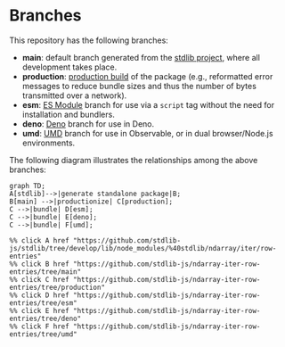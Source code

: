 <!--

@license Apache-2.0

Copyright (c) 2022 The Stdlib Authors.

Licensed under the Apache License, Version 2.0 (the "License");
you may not use this file except in compliance with the License.
You may obtain a copy of the License at

    http://www.apache.org/licenses/LICENSE-2.0

Unless required by applicable law or agreed to in writing, software
distributed under the License is distributed on an "AS IS" BASIS,
WITHOUT WARRANTIES OR CONDITIONS OF ANY KIND, either express or implied.
See the License for the specific language governing permissions and
limitations under the License.

-->

# Branches

This repository has the following branches:

-   **main**: default branch generated from the [stdlib project][stdlib-url], where all development takes place.
-   **production**: [production build][production-url] of the package (e.g., reformatted error messages to reduce bundle sizes and thus the number of bytes transmitted over a network).
-   **esm**: [ES Module][esm-url] branch for use via a `script` tag without the need for installation and bundlers.
-   **deno**: [Deno][deno-url] branch for use in Deno.
-   **umd**: [UMD][umd-url] branch for use in Observable, or in dual browser/Node.js environments.

The following diagram illustrates the relationships among the above branches:

```mermaid
graph TD;
A[stdlib]-->|generate standalone package|B;
B[main] -->|productionize| C[production];
C -->|bundle| D[esm];
C -->|bundle| E[deno];
C -->|bundle| F[umd];

%% click A href "https://github.com/stdlib-js/stdlib/tree/develop/lib/node_modules/%40stdlib/ndarray/iter/row-entries"
%% click B href "https://github.com/stdlib-js/ndarray-iter-row-entries/tree/main"
%% click C href "https://github.com/stdlib-js/ndarray-iter-row-entries/tree/production"
%% click D href "https://github.com/stdlib-js/ndarray-iter-row-entries/tree/esm"
%% click E href "https://github.com/stdlib-js/ndarray-iter-row-entries/tree/deno"
%% click F href "https://github.com/stdlib-js/ndarray-iter-row-entries/tree/umd"
```

[stdlib-url]: https://github.com/stdlib-js/stdlib/tree/develop/lib/node_modules/%40stdlib/ndarray/iter/row-entries
[production-url]: https://github.com/stdlib-js/ndarray-iter-row-entries/tree/production
[deno-url]: https://github.com/stdlib-js/ndarray-iter-row-entries/tree/deno
[umd-url]: https://github.com/stdlib-js/ndarray-iter-row-entries/tree/umd
[esm-url]: https://github.com/stdlib-js/ndarray-iter-row-entries/tree/esm